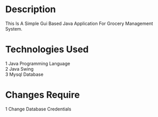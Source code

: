 # Description
This Is A Simple Gui Based Java Application For Grocery Management System.

# Technologies Used
1 Java Programming Language <br>
2 Java Swing <br>
3 Mysql Database <br>

# Changes Require
1 Change Database Credentials <br>